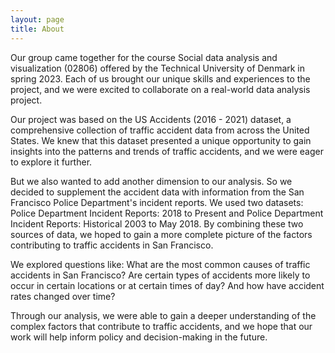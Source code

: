 ```yaml
---
layout: page
title: About
---
```


Our group came together for the course Social data analysis and visualization (02806) offered by the Technical University of Denmark in spring 2023. Each of us brought our unique skills and experiences to the project, and we were excited to collaborate on a real-world data analysis project.

Our project was based on the US Accidents (2016 - 2021) dataset, a comprehensive collection of traffic accident data from across the United States. We knew that this dataset presented a unique opportunity to gain insights into the patterns and trends of traffic accidents, and we were eager to explore it further.

But we also wanted to add another dimension to our analysis. So we decided to supplement the accident data with information from the San Francisco Police Department's incident reports. We used two datasets: Police Department Incident Reports: 2018 to Present and Police Department Incident Reports: Historical 2003 to May 2018. By combining these two sources of data, we hoped to gain a more complete picture of the factors contributing to traffic accidents in San Francisco.

We explored questions like: What are the most common causes of traffic accidents in San Francisco? Are certain types of accidents more likely to occur in certain locations or at certain times of day? And how have accident rates changed over time?

Through our analysis, we were able to gain a deeper understanding of the complex factors that contribute to traffic accidents, and we hope that our work will help inform policy and decision-making in the future. 
